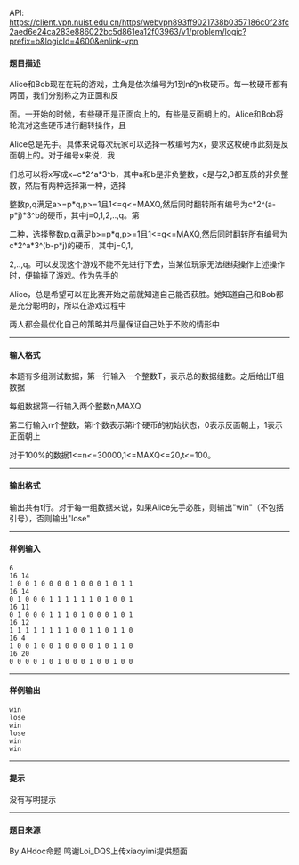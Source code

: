 API: https://client.vpn.nuist.edu.cn/https/webvpn893ff9021738b0357186c0f23fc2aed6e24ca283e886022bc5d861ea12f03963/v1/problem/logic?prefix=b&logicId=4600&enlink-vpn

#### 题目描述

Alice和Bob现在在玩的游戏，主角是依次编号为1到n的n枚硬币。每一枚硬币都有两面，我们分别称之为正面和反

面。一开始的时候，有些硬币是正面向上的，有些是反面朝上的。Alice和Bob将轮流对这些硬币进行翻转操作，且

Alice总是先手。具体来说每次玩家可以选择一枚编号为x，要求这枚硬币此刻是反面朝上的。对于编号x来说，我

们总可以将x写成x=c\*2^a\*3^b，其中a和b是非负整数，c是与2,3都互质的非负整数，然后有两种选择第一种，选择

整数p,q满足a>=p\*q,p>=1且1<=q<=MAXQ,然后同时翻转所有编号为c\*2^(a-p\*j)\*3^b的硬币，其中j=0,1,2,..,q。第

二种，选择整数p,q满足b>=p\*q,p>=1且1<=q<=MAXQ,然后同时翻转所有编号为c\*2^a\*3^(b-p\*j)的硬币，其中j=0,1,

2,..,q。可以发现这个游戏不能不先进行下去，当某位玩家无法继续操作上述操作时，便输掉了游戏。作为先手的

Alice，总是希望可以在比赛开始之前就知道自己能否获胜。她知道自己和Bob都是充分聪明的，所以在游戏过程中

两人都会最优化自己的策略并尽量保证自己处于不败的情形中

---

#### 输入格式

本题有多组测试数据，第一行输入一个整数T，表示总的数据组数。之后给出T组数据

每组数据第一行输入两个整数n,MAXQ

第二行输入n个整数，第i个数表示第i个硬币的初始状态，0表示反面朝上，1表示正面朝上

对于100%的数据1<=n<=30000,1<=MAXQ<=20,t<=100。

---

#### 输出格式

输出共有t行。对于每一组数据来说，如果Alice先手必胜，则输出"win"（不包括引号），否则输出"lose"

---

#### 样例输入
```
6
16 14
1 0 0 1 0 0 0 0 1 0 0 0 1 0 1 1
16 14
0 1 0 0 0 1 1 1 1 1 1 0 1 0 0 1
16 11
0 1 0 0 0 1 1 1 0 1 0 0 0 1 0 1
16 12
1 1 1 1 1 1 1 1 0 0 1 1 0 1 1 0
16 4
1 0 0 1 0 0 1 0 0 0 0 1 0 1 1 0
16 20
0 0 0 0 1 0 1 0 0 0 1 0 0 1 0 0
```

---

#### 样例输出
```
win
lose
win
lose
win
win

```

---

#### 提示

没有写明提示

---

#### 题目来源

By AHdoc命题 鸣谢Loi\_DQS上传xiaoyimi提供题面